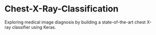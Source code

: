 # Chest-X-Ray-Classification
Exploring medical image diagnosis by building a state-of-the-art chest X-ray classifier using Keras.  
